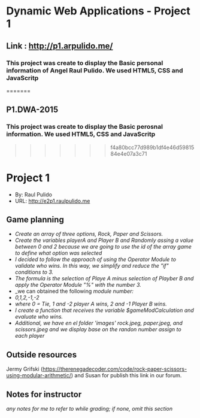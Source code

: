 # Dynamic Web Applications - Project 1

## Link : http://p1.arpulido.me/

### This project was create to display the Basic personal information of Angel Raul Pulido. We used HTML5, CSS and JavaScritp
=======
## P1.DWA-2015
### This project was create to display the Basic perosnal information. We used HTML5, CSS and JavaScritp
>>>>>>> f4a80bcc77d989b1df4e46d5981584e4e07a3c71
>>>>>>> 
# Project 1
+ By: Raul Pulido
+ URL: <http://e2p1.raulpulido.me>

## Game planning

+ _Create an array of three options, Rock, Paper and Scissors._
+ _Create the variables playerA and Player B and Randomly assing a value between 0 and 2_
  _because we are going to use the id of the array game to define what option was selected_
+ _I decided to follow the approach of using the Operator Module to validate who wins. In this way, we simplify and reduce the "if" conditions to 3._
+ _The formula is the selection of Playe A minus selection of Playber B and apply  the Operator Module "%" with the number 3._
+ _we can obtained the following _module number:_
+ _0,1,2,-1,-2_
+ _where  0 = Tie,  1 and -2  player A wins, 2 and -1 Player B wins._
+ _I create a function that receives the variable $gameModCalculation and evaluate who wins._
+ _Additional, we have en el folder 'images'  rock.jpeg, paper.jpeg, and scissors.jpeg and we display base on the randon number assign to each player_


## Outside resources
Jermy Grifski  (https://therenegadecoder.com/code/rock-paper-scissors-using-modular-arithmetic/) and Susan for publish this link in our forum.


## Notes for instructor
*any notes for me to refer to while grading; if none, omit this section*
